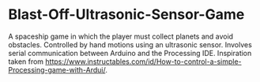 # Blast-Off-Ultrasonic-Sensor-Game

A spaceship game in which the player must collect planets and avoid obstacles. Controlled by hand motions using an ultrasonic sensor. Involves serial communication between Arduino and the Processing IDE. Inspiration taken from https://www.instructables.com/id/How-to-control-a-simple-Processing-game-with-Ardui/.
